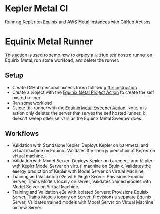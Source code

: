 # Kepler Metal CI 
Running Kepler on Equinix and AWS Metal instances with GitHub Actions

# Equinix Metal Runner
[This action](.github/workflows/equinix_metal_flow.yml) is used to demo how to deploy a GitHub self hosted runner on Equinix Metal, run some workload, and delete the runner.

## Setup

- Create GitHub personal access token following [this instruction](https://docs.github.com/en/rest/actions/self-hosted-runners?apiVersion=2022-11-28#create-configuration-for-a-just-in-time-runner-for-an-organization)
- Create a project with the [Equinix Metal Project Action](https://github.com/equinix-labs/metal-runner-action) to create the self hosted runner
- Run some workload
- Delete the runner with the [Equinix Metal Sweeper Action](https://github.com/sustainable-computing-io/metal-sweeper-action). Note, this action only deletes the server that serves the self hosted runner. It doesn't sweep other servers as the Equinix Metal Sweeper does.

## Workflows

- Validation with Standalone Kepler: Deploys Kepler on baremetal and virtual machine on Equinix. Validates the energy prediction of Kepler on virtual machine.
- Validation with Model Server: Deploys Kepler on baremetal and Kepler with Kepler Model Server on virtual machine on Equinix. Validates the energy prediction of Kepler with Model Server on Virtual Machine.
- Training and Validation e2e with Single Server: Provisions Equinix Server, Trains Models locally on server, Validates trained models with Model Server on Virtual Machine.
- Training and Validation e2e with Isolated Servers: Provisions Equinix Server, Trains Models locally on Server, Provisions a separate Equinix Server, Validates trained models with Model Server on Virtual Machine on new Server
